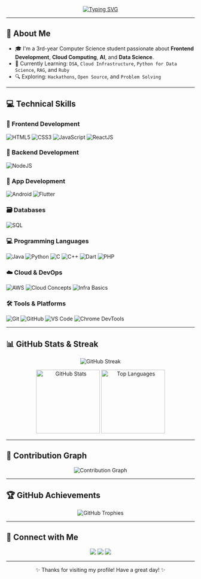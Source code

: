 <!-- Typing Animation Header -->
<p align="center">
  <a href="https://github.com/lerisa1112">
    <img src="https://readme-typing-svg.demolab.com?font=Fira+Code&size=28&pause=1000&color=7DD3FC&center=true&vCenter=true&width=435&lines=%F0%9F%91%8B+Hii%2C+I'm+Lerisa+Desai!" alt="Typing SVG" />
  </a>
</p>

---

## 🧠 About Me

- 🎓 I'm a 3rd-year Computer Science student passionate about **Frontend Development**, **Cloud Computing**, **AI**, and **Data Science**.  
- 🚀 Currently Learning: `DSA`, `Cloud Infrastructure`, `Python for Data Science`, `RAG`, and `Ruby`  
- 🔍 Exploring: `Hackathons`, `Open Source`, and `Problem Solving`

---

## 💻 Technical Skills

### 🚀 Frontend Development
![HTML5](https://img.shields.io/badge/-HTML5-E34F26?style=for-the-badge&logo=html5&logoColor=white)
![CSS3](https://img.shields.io/badge/-CSS3-1572B6?style=for-the-badge&logo=css3)
![JavaScript](https://img.shields.io/badge/-JavaScript-F7DF1E?style=for-the-badge&logo=javascript&logoColor=black)
![ReactJS](https://img.shields.io/badge/-React-61DAFB?style=for-the-badge&logo=react&logoColor=black)

### 🔧 Backend Development
![NodeJS](https://img.shields.io/badge/-Node.js-339933?style=for-the-badge&logo=node.js&logoColor=white)

### 📱 App Development
![Android](https://img.shields.io/badge/-Android-3DDC84?style=for-the-badge&logo=android)
![Flutter](https://img.shields.io/badge/-Flutter-02569B?style=for-the-badge&logo=flutter)

### 🗃️ Databases
![SQL](https://img.shields.io/badge/-SQL-003B57?style=for-the-badge&logo=postgresql&logoColor=white)

### 💻 Programming Languages
![Java](https://img.shields.io/badge/-Java-007396?style=for-the-badge&logo=java)
![Python](https://img.shields.io/badge/-Python-3776AB?style=for-the-badge&logo=python&logoColor=white)
![C](https://img.shields.io/badge/-C-00599C?style=for-the-badge&logo=c)
![C++](https://img.shields.io/badge/-C++-00599C?style=for-the-badge&logo=cplusplus)
![Dart](https://img.shields.io/badge/-Dart-0175C2?style=for-the-badge&logo=dart)
![PHP](https://img.shields.io/badge/-PHP-777BB4?style=for-the-badge&logo=php)

### ☁️ Cloud & DevOps
![AWS](https://img.shields.io/badge/-AWS-232F3E?style=for-the-badge&logo=amazon-aws)
![Cloud Concepts](https://img.shields.io/badge/-Cloud_Concepts-007ACC?style=for-the-badge)
![Infra Basics](https://img.shields.io/badge/-Infra_Basics-44CC11?style=for-the-badge)

### 🛠️ Tools & Platforms
![Git](https://img.shields.io/badge/-Git-F05032?style=for-the-badge&logo=git)
![GitHub](https://img.shields.io/badge/-GitHub-181717?style=for-the-badge&logo=github)
![VS Code](https://img.shields.io/badge/-VSCode-007ACC?style=for-the-badge&logo=visual-studio-code)
![Chrome DevTools](https://img.shields.io/badge/-DevTools-FABC05?style=for-the-badge&logo=google-chrome)

---

## 📊 GitHub Stats & Streak

<p align="center">
  <img src="https://github-readme-streak-stats.herokuapp.com?user=lerisa1112&theme=tokyonight&hide_border=true&border_radius=10" alt="GitHub Streak" />
</p>

<p align="center">
  <img src="https://github-readme-stats.vercel.app/api?username=lerisa1112&show_icons=true&theme=tokyonight&hide_border=true&border_radius=10" alt="GitHub Stats" height="170" />
  <img src="https://github-readme-stats.vercel.app/api/top-langs/?username=lerisa1112&layout=compact&theme=tokyonight&hide_border=true&border_radius=10" alt="Top Languages" height="170" />
</p>

---

## 🌱 Contribution Graph

<p align="center">
  <img src="https://github-readme-activity-graph.vercel.app/graph?username=lerisa1112&theme=tokyo-night&hide_border=true&radius=10" alt="Contribution Graph" />
</p>

---

## 🏆 GitHub Achievements

<p align="center">
  <img src="https://github-profile-trophy.vercel.app/?username=lerisa1112&theme=tokyonight&no-frame=true&row=1&column=6" alt="GitHub Trophies" />
</p>

---

## 💬 Connect with Me

<p align="center">
  <a href="mailto:lerisadesai@gmail.com"><img src="https://img.shields.io/badge/-Email-D14836?style=for-the-badge&logo=gmail&logoColor=white"></a>
  <a href="https://www.linkedin.com/in/lerisa-desai/"><img src="https://img.shields.io/badge/-LinkedIn-0A66C2?style=for-the-badge&logo=linkedin&logoColor=white"></a>
  <a href="https://github.com/lerisa1112"><img src="https://img.shields.io/badge/-GitHub-181717?style=for-the-badge&logo=github"></a>
</p>

---

<p align="center">✨ Thanks for visiting my profile! Have a great day! ✨</p>

